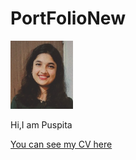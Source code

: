 # PortFolioNew

  <img src="PPhoto.png" border_radius="50%" style="width: 100px;">
  <p> Hi,I am Puspita</p>
  <a href="https://githubpusp.github.io/PortFolioNew/">You can see my CV here</a>
